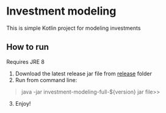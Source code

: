 # Investment modeling

This is simple Kotlin project for modeling investments

## How to run
Requires JRE 8

1. Download the latest release jar file from [release](https://github.com/Almaz-KG/InvestmentModeling/tree/master/release) folder
2. Run from command line:
>  java -jar investment-modeling-full-${version} jar file>>

3. Enjoy!

